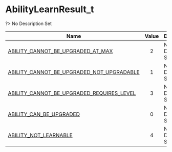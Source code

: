 # AbilityLearnResult_t
?> No Description Set

Name|Value|Description|Client
--|:--:|--|:--:
[ABILITY_CANNOT_BE_UPGRADED_AT_MAX](Constants/AbilityLearnResult_t/ABILITY_CANNOT_BE_UPGRADED_AT_MAX)|2|No Description Set|✖
[ABILITY_CANNOT_BE_UPGRADED_NOT_UPGRADABLE](Constants/AbilityLearnResult_t/ABILITY_CANNOT_BE_UPGRADED_NOT_UPGRADABLE)|1|No Description Set|✖
[ABILITY_CANNOT_BE_UPGRADED_REQUIRES_LEVEL](Constants/AbilityLearnResult_t/ABILITY_CANNOT_BE_UPGRADED_REQUIRES_LEVEL)|3|No Description Set|✖
[ABILITY_CAN_BE_UPGRADED](Constants/AbilityLearnResult_t/ABILITY_CAN_BE_UPGRADED)|0|No Description Set|✖
[ABILITY_NOT_LEARNABLE](Constants/AbilityLearnResult_t/ABILITY_NOT_LEARNABLE)|4|No Description Set|✖
